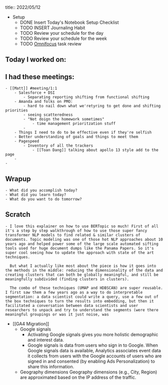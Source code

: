 title:: 2022/05/12

- Setup
	- DONE Insert Today's Notebook Setup Checklist
	- TODO INSERT Journaling Habit
	- TODO Review your schedule for the day
	- TODO Review your schedule for the week
	- TODO [Omnifocus](omnifocus://) task review
## Today I worked on:
## I had these meetings:
	- [[Matt]] #meeting/1:1
		- Salesforce + DSI
			- Separating reporting shifting from functional shifting
		- Amanda and folks on PMO:
			- hard to nail down what we'retyring to get done and shifting priorities
			- seeing scatteredness
			- "Not doign the homework sometimes"
				- time management prioritzation stuff
			-
		- Things I need to do to be effective even if they're selfish
		- Better understanding of goals and things to meet them
		- Pagespeed
			- Inventory of all the trackers
				- [[Toan Dang]] talking about apollo 13 style add to the page
		-
	-
## Wrapup
	- What did you accomplish today?
	- What did you learn today?
	- What do you want to do tomorrow?
## Scratch
	- I love this explainer on how to use BERTopic so much! First of all it's a step by step walkthrough of how to use those super fancy transformer NLP models to find related & similar clusters of documents. Topic modeling was one of those hot NLP approaches about 10 years ago and helped power some of the large scale automated sifting tools used for huge document dumps like the Panama Papers. So it's super cool seeing how to update the approach with state of the art techniques. 
	  
	  But what I actually like most about the piece is how it goes into the methods in the middle: reducing the dimensionality of the data and creating clusters that can both be globally meaningful, and still be meaningfully subdivided (finding clusters in clusters).
	  
	  The combo of these techniques (UMAP and HDBSCAN) are super reusable. I first saw them a few years ago as a way to do interpretable segmentation: a data scientist could write a query, use a few out of the box techniques to turn the results into embedding, but then it facilitated a conversation between data scientists and user researchers to unpack and try to understand the segments (were there meaningful groupings or was it just noise, was
- [[GA4 Migration]]
	- Google signals
		- Activating Google signals gives you more holistic demographic and interest data.
		- Google signals is data from users who sign in to Google. When Google signals data is available, Analytics associates event data it collects from users with the Google accounts of users who are signed in and consented (by enabling Ads Personalization) to share this information.
	- Geography dimensions
	  Geography dimensions (e.g., City, Region) are approximated based on the IP address of the traffic.